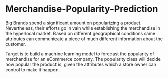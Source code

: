 # Merchandise-Popularity-Prediction

Big Brands spend a significant amount on popularizing a product. Nevertheless, their efforts go in vain while establishing the merchandise in the hyperlocal market. Based on different geographical conditions same attributes can communicate a piece of much different information about the customer.

Target is to build a machine learning model to forecast the popularity of merchandise for an eCommerce company. The popularity class will decide how popular the product is, given the attributes which a store owner can control to make it happen.
